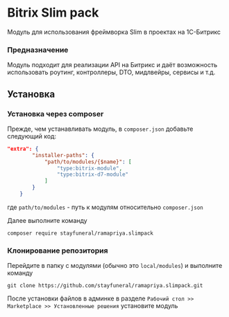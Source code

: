 # Bitrix Slim pack

Модуль для использования фреймворка Slim в проектах на 1С-Битрикс

### Предназначение

Модуль подходит для реализации API на Битрикс и даёт возможность использовать роутинг, контроллеры, DTO, мидлвейры, сервисы и т.д.

## Установка

### Установка через composer

Прежде, чем устанавливать модуль, в `composer.json` добавьте следующий код:

```json
"extra": {
        "installer-paths": {
            "path/to/modules/{$name}": [
                "type:bitrix-module",
                "type:bitrix-d7-module"
            ]
        }
    }
```

где `path/to/modules` - путь к модулям относительно `composer.json`

Далее выполните команду

`composer require stayfuneral/ramapriya.slimpack`

### Клонирование репозитория

Перейдите в папку с модулями (обычно это `local/modules`) и выполните команду

`git clone https://github.com/stayfuneral/ramapriya.slimpack.git`

После установки файлов в админке в разделе `Рабочий стол >> Marketplace >> Установленные решения` установите модуль
